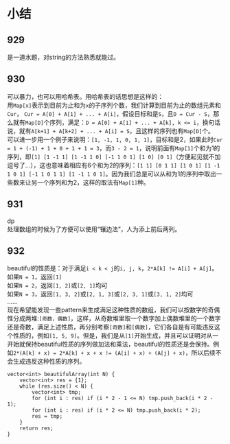 # 小结
## 929
是一道水题，对string的方法熟悉就能过。  
## 930
可以暴力，也可以用哈希表。用哈希表的话思想是这样的：  
用```Map[x]```表示到目前为止和为```x```的子序列个数，我们计算到目前为止的数组元素和```Cur```， ```Cur = A[0] + A[1] + ... + A[i]```，假设目标和是```S```，且```D = Cur - S```，那么就有```Map[D]```个序列，满足：```D = A[0] + A[1] + ... + A[k], k <= i```，换句话说，就有```A[k+1] + A[k+2] + ... + A[i] = S```，且这样的序列也有```Map[D]```个。  
可以进一步用一个例子来说明：```[1, -1, 1, 0, 1, 1]```，目标和是2，如果此时```Cur = 1 + (-1) + 1 + 0 + 1 + 1 = 3```，而```3 - 2 = 1```，说明前面有```Map[1]```个和为1的序列，即```[1] [1 -1 1] [1 -1 1 0] [-1 1 0 1] [1 0] [0 1]```（方便起见就不加逗号了...），这也意味着相应有6个和为2的序列：```[1 1] [0 1 1] [1 0 1] [1 -1 1 0 1] [-1 1 0 1 1] [1 -1 1 0 1]```。因为我们总是可以从和为1的序列中取出一些数来让另一个序列和为2，这样的取法有```Map[1]```种。
## 931
dp  
处理数组的时候为了方便可以使用“镶边法”，人为添上前后两列。
## 932  
beautiful的性质是：对于满足```i < k < j```的```i, j, k```，```2*A[k] != A[i] + A[j]```。
如果```N = 1```，返回```[1]```  
如果```N = 2```，返回```[1, 2]```或```[2, 1]```均可  
如果```N = 3```，返回```[1, 3, 2]```或```[2, 1, 3]```或```[2, 3, 1]```或```[3, 1, 2]```均可  
......  
现在希望能发现一些pattern来生成满足这种性质的数组，我们可以按数字的奇偶性分成两堆:```[奇数，偶数]```，这样，从奇数堆里取一个数字加上偶数堆里的一个数字还是奇数，满足上述性质，再分别考察```[奇数]```和```[偶数]```，它们各自是有可能违反这个性质的，例如```[1, 5, 9]```。但是，我们是从```[1]```开始生成，并且可以证明对从一开始就保持beautiful性质的序列做加法和乘法，beautiful的性质还是会保持。例如```2*(A[k] + x) = 2*A[k] + x + x != (A[i] + x) + (A[j] + x)```，所以后续不会生成违反这种性质的序列。  
```
vector<int> beautifulArray(int N) {
    vector<int> res = {1};
    while (res.size() < N) {
        vector<int> tmp;
        for (int i : res) if (i * 2 - 1 <= N) tmp.push_back(i * 2 - 1);
        for (int i : res) if (i * 2 <= N) tmp.push_back(i * 2);
        res = tmp;
    }
    return res;
}
```
